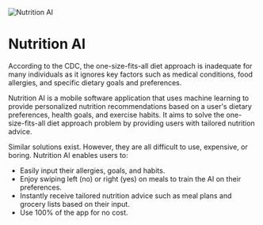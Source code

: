 ![Nutrition AI](https://user-images.githubusercontent.com/27981761/216168931-11b54b67-64ac-4e38-abf0-b1eef33d4161.png)

# Nutrition AI
According to the CDC, the one-size-fits-all diet approach is inadequate for many individuals as it ignores key factors such as medical conditions, food allergies, and specific dietary goals and preferences.

Nutrition AI is a mobile software application that uses machine learning to provide personalized nutrition recommendations based on a user's dietary preferences, health goals, and exercise habits. It aims to solve the one-size-fits-all diet approach problem by providing users with tailored nutrition advice.

Similar solutions exist. However, they are all difficult to use, expensive, or boring. Nutrition AI enables users to:
- Easily input their allergies, goals, and habits.
- Enjoy swiping left (no) or right (yes) on meals to train the AI on their preferences.
- Instantly receive tailored nutrition advice such as meal plans and grocery lists based on their input.
- Use 100% of the app for no cost.
